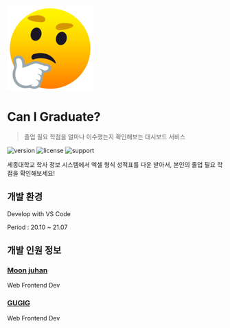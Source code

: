 <img src="./docs/doc01.png" width="200">

# Can I Graduate?

> 졸업 필요 학점을 얼마나 이수했는지 확인해보는 대시보드 서비스

![version] ![license] ![support]

세종대학교 학사 정보 시스템에서 엑셀 형식 성적표를 다운 받아서, 본인의 졸업 필요 학점을 확인해보세요!

## 개발 환경

Develop with VS Code

Period : 20.10 ~ 21.07


## 개발 인원 정보

### [Moon juhan](https://github.com/MoonJuhan)

Web Frontend Dev

### [GUGIG](https://github.com/GUGIG)

Web Frontend Dev

[version]: https://img.shields.io/badge/version-v1.0-green
[license]:https://img.shields.io/badge/license-MIT-blue.svg
[support]: https://img.shields.io/badge/support-Live-green
